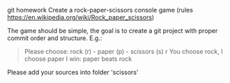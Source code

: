 git homework
Create a rock-paper-scissors console game (rules https://en.wikipedia.org/wiki/Rock_paper_scissors)

The game should be simple, the goal is to create a git project with proper commit order and structure. E.g.:

> Please choose: rock (r) - paper (p) - scissors (s)
> r
> You choose rock, I choose paper
> I win: paper beats rock

Please add your sources into folder 'scissors'
